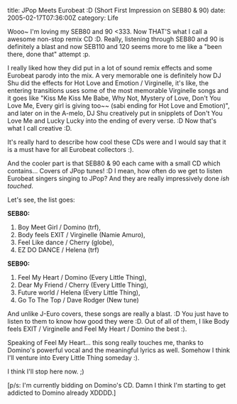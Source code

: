 title: JPop Meets Eurobeat :D (Short First Impression on SEB80 & 90)
date: 2005-02-17T07:36:00Z
category: Life

Wooo~ I'm loving my SEB80 and 90 <333. Now THAT'S what I call a awesome non-stop remix CD :D. Really, listening through SEB80 and 90 is definitely a blast and now SEB110 and 120 seems more to me like a "been there, done that" attempt :p.

I really liked how they did put in a lot of sound remix effects and some Eurobeat parody into the mix. A very memorable one is definitely how DJ Shu did the effects for Hot Love and Emotion / Virginelle, it's like, the entering transitions uses some of the most memorable Virginelle songs and it goes like "Kiss Me Kiss Me Babe, Why Not, Mystery of Love, Don't You Love Me, Every girl is giving too~~ (sabi ending for Hot Love and Emotion)", and later on in the A-melo, DJ Shu creatively put in snipplets of Don't You Love Me and Lucky Lucky into the ending of every verse. :D Now that's what I call creative :D.

It's really hard to describe how cool these CDs were and I would say that it is a must have for all Eurobeat collectors :).

And the cooler part is that SEB80 & 90 each came with a small CD which contains… Covers of JPop tunes! :D I mean, how often do we get to listen Eurobeat singers singing to JPop? And they are really impressively done *ish touched*.

Let's see, the list goes:

**SEB80:**

1. Boy Meet Girl / Domino (trf),
2. Body feels EXIT / Virginelle (Namie Amuro),
3. Feel Like dance / Cherry (globe),
4. EZ DO DANCE / Helena (trf)

**SEB90:**

1. Feel My Heart / Domino (Every Little Thing),
2. Dear My Friend / Cherry (Every Little Thing),
3. Future world / Helena (Every Little Thing),
4. Go To The Top / Dave Rodger (New tune)

And unlike J-Euro covers, these songs are really a blast. :D You just have to listen to them to know how good they were :D. Out of all of them, I like Body feels EXIT / Virginelle and Feel My Heart / Domino the best :).

Speaking of Feel My Heart… this song really touches me, thanks to Domino's powerful vocal and the meaningful lyrics as well. Somehow I think I'll venture into Every Little Thing someday :).

I think I'll stop here now. ;)

[p/s: I'm currently bidding on Domino's CD. Damn I think I'm starting to get addicted to Domino already XDDDD.]
